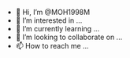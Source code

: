 - 👋 Hi, I’m @MOH1998M
- 👀 I’m interested in ...
- 🌱 I’m currently learning ...
- 💞️ I’m looking to collaborate on ...
- 📫 How to reach me ...

<!---
MOH1998M/MOH1998M is a ✨ special ✨ repository because its `README.md` (this file) appears on your GitHub profile.
You can click the Preview link to take a look at your changes.
--->
